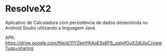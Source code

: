 # ResolveX2
Aplicativo de Calculadora com persistência de dados desevolvida no Android Studio utilizando a linguagem Java.


APK:
https://drive.google.com/file/d/11YZkmYKAgESs6F6_uqlxjfOuX2dlJluC/view?usp=sharing
